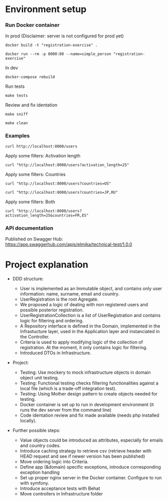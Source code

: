 # Environment setup

### Run Docker container

In prod (Disclaimer: server is not configured for prod yet)
````
docker build -t "registration-exercise" .

docker run --rm -p 8000:80 --name=simple_person "registration-exercise"
```` 

In dev
````
docker-compose rebuild
````


Run tests

```` 
make tests
```` 

Review and fix identation

```` 
make sniff
````

```` 
make clean
````  

### Examples

````
curl http://localhost:8000/users
````
Apply some filters: Activation length
````
curl "http://localhost:8000/users?activation_length=25"
````

Apply some filters: Countries
````
curl "http://localhost:8000/users?countries=US"

curl "http://localhost:8000/users?countries=JP,RU"
````

Apply some filters: Both
````
curl "http://localhost:8000/users?activation_length=25&countries=FR,ES"
````



### API documentation

Published on Swagger Hub: https://app.swaggerhub.com/apis/elmika/technical-test/1.0.0



# Project explanation

- DDD structure:    
    - User is implemented as an Immutable object, and contains only user information: name, surname, email and country.
    - UserRegistration is the root Agregate. 
    - We proposed a logic of dealing with non registered users and possible posterior registration.
    - UserRegistrationCollection is a list of UserRegistration and contains logic for filtering and ordering.
    - A Repository interface is defined in the Domain, implemented in the Infrastucture layer, used in the Application layer and instanciated in the Controller.
    - Criteria is used to apply modifying logic of the collection of registration. At the moment, it only contains logic for filtering.
    - Introduced DTOs in Infrastructure.

- Project:
    - Testing: Use mockery to mock infrastructure objects in domain object unit testing.
    - Testing: Functional testing checks filtering functionalities against a local file (which is a trade-off integration test).
    - Testing: Using Mother design pattern to create objects needed for testing.
    - Docker container is set up to run in development environment (it runs the dev server from the command line)
    - Code identation review and fix made available (needs php installed locally).

- Further possible steps:
    - Value objects could be introduced as attributes, especially for emails and country codes.
    - Introduce caching strategy to retrieve csv (retrieve header with HEAD request and see if newer version has been published)
    - Move ordering logic into Criteria.
    - Define app (&domain) specific exceptions, introduce corresponding exception handling
    - Set up proper nginx server in the Docker container. Configure to run with symfony.           
    - Introduce acceptance tests with Behat
    - Move controllers in Infrastructure folder